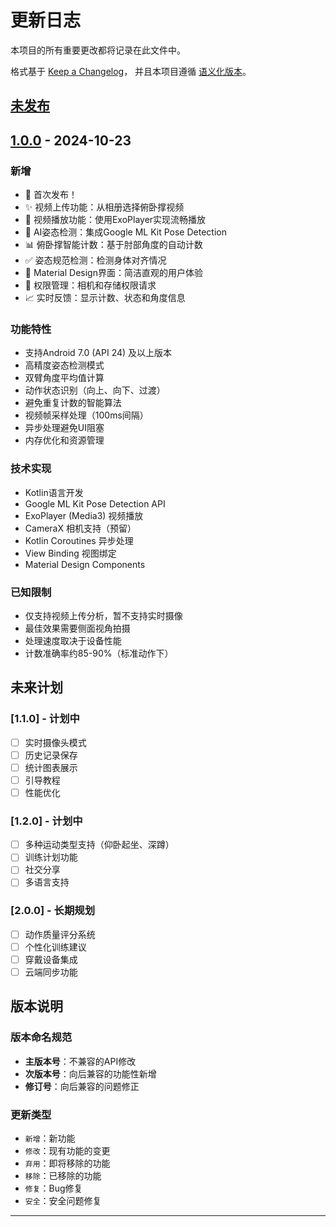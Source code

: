 # 更新日志

本项目的所有重要更改都将记录在此文件中。

格式基于 [Keep a Changelog](https://keepachangelog.com/zh-CN/1.0.0/)，
并且本项目遵循 [语义化版本](https://semver.org/lang/zh-CN/)。

## [未发布]

## [1.0.0] - 2024-10-23

### 新增
- 🎉 首次发布！
- ✨ 视频上传功能：从相册选择俯卧撑视频
- 🎥 视频播放功能：使用ExoPlayer实现流畅播放
- 🤖 AI姿态检测：集成Google ML Kit Pose Detection
- 📊 俯卧撑智能计数：基于肘部角度的自动计数
- ✅ 姿态规范检测：检测身体对齐情况
- 📱 Material Design界面：简洁直观的用户体验
- 🔐 权限管理：相机和存储权限请求
- 📈 实时反馈：显示计数、状态和角度信息

### 功能特性
- 支持Android 7.0 (API 24) 及以上版本
- 高精度姿态检测模式
- 双臂角度平均值计算
- 动作状态识别（向上、向下、过渡）
- 避免重复计数的智能算法
- 视频帧采样处理（100ms间隔）
- 异步处理避免UI阻塞
- 内存优化和资源管理

### 技术实现
- Kotlin语言开发
- Google ML Kit Pose Detection API
- ExoPlayer (Media3) 视频播放
- CameraX 相机支持（预留）
- Kotlin Coroutines 异步处理
- View Binding 视图绑定
- Material Design Components

### 已知限制
- 仅支持视频上传分析，暂不支持实时摄像
- 最佳效果需要侧面视角拍摄
- 处理速度取决于设备性能
- 计数准确率约85-90%（标准动作下）

## 未来计划

### [1.1.0] - 计划中
- [ ] 实时摄像头模式
- [ ] 历史记录保存
- [ ] 统计图表展示
- [ ] 引导教程
- [ ] 性能优化

### [1.2.0] - 计划中
- [ ] 多种运动类型支持（仰卧起坐、深蹲）
- [ ] 训练计划功能
- [ ] 社交分享
- [ ] 多语言支持

### [2.0.0] - 长期规划
- [ ] 动作质量评分系统
- [ ] 个性化训练建议
- [ ] 穿戴设备集成
- [ ] 云端同步功能

## 版本说明

### 版本命名规范
- **主版本号**：不兼容的API修改
- **次版本号**：向后兼容的功能性新增
- **修订号**：向后兼容的问题修正

### 更新类型
- `新增`：新功能
- `修改`：现有功能的变更
- `弃用`：即将移除的功能
- `移除`：已移除的功能
- `修复`：Bug修复
- `安全`：安全问题修复

---

[未发布]: https://github.com/yourusername/PushUpCounter/compare/v1.0.0...HEAD
[1.0.0]: https://github.com/yourusername/PushUpCounter/releases/tag/v1.0.0
